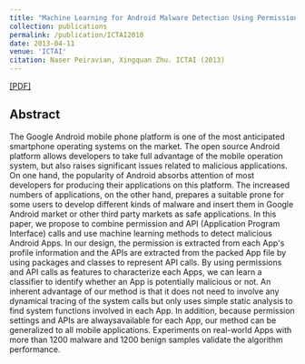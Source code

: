 ```yaml
---
title: "Machine Learning for Android Malware Detection Using Permission and API Calls"
collection: publications
permalink: /publication/ICTAI2010
date: 2013-04-11
venue: 'ICTAI'
citation: Naser Peiravian, Xingquan Zhu. ICTAI (2013)
---
```

[[PDF]](https://ieeexplore.ieee.org/abstract/document/6735264)

## Abstract
The Google Android mobile phone platform is one of the most anticipated smartphone operating systems on the market. The open source Android platform allows developers to take full advantage of the mobile operation system, but also raises significant issues related to malicious applications. On one hand, the popularity of Android absorbs attention of most developers for producing their applications on this platform. The increased numbers of applications, on the other hand, prepares a suitable prone for some users to develop different kinds of malware and insert them in Google Android market or other third party markets as safe applications. In this paper, we propose to combine permission and API (Application Program Interface) calls and use machine learning methods to detect malicious Android Apps. In our design, the permission is extracted from each App's profile information and the APIs are extracted from the packed App file by using packages and classes to represent API calls. By using permissions and API calls as features to characterize each Apps, we can learn a classifier to identify whether an App is potentially malicious or not. An inherent advantage of our method is that it does not need to involve any dynamical tracing of the system calls but only uses simple static analysis to find system functions involved in each App. In addition, because permission settings and APIs are alwaysavailable for each App, our method can be generalized to all mobile applications. Experiments on real-world Apps with more than 1200 malware and 1200 benign samples validate the algorithm performance.
